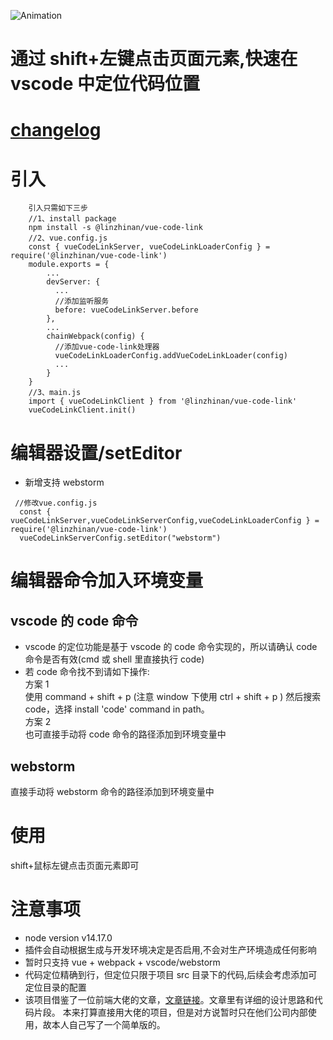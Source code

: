 ![Animation](https://user-images.githubusercontent.com/62974111/174468768-dcacbfaa-3565-4608-bbb3-9a1b81da4ff0.gif)

# 通过 shift+左键点击页面元素,快速在 vscode 中定位代码位置

# [changelog](https://github.com/chana1024/linzhinan-vue-code-link/blob/master/CHANGELOG.md)

# 引入

```
    引入只需如下三步
    //1、install package
    npm install -s @linzhinan/vue-code-link
    //2、vue.config.js
    const { vueCodeLinkServer, vueCodeLinkLoaderConfig } = require('@linzhinan/vue-code-link')
    module.exports = {
        ...
        devServer: {
          ...
          //添加监听服务
          before: vueCodeLinkServer.before
        },
        ...
        chainWebpack(config) {
          //添加vue-code-link处理器
          vueCodeLinkLoaderConfig.addVueCodeLinkLoader(config)
          ...
        }
    }
    //3、main.js
    import { vueCodeLinkClient } from '@linzhinan/vue-code-link'
    vueCodeLinkClient.init()
```

# 编辑器设置/setEditor

- 新增支持 webstorm

```
 //修改vue.config.js
  const { vueCodeLinkServer,vueCodeLinkServerConfig,vueCodeLinkLoaderConfig } = require('@linzhinan/vue-code-link')
  vueCodeLinkServerConfig.setEditor("webstorm")
```

# 编辑器命令加入环境变量

## vscode 的 code 命令

- vscode 的定位功能是基于 vscode 的 code 命令实现的，所以请确认 code 命令是否有效(cmd 或 shell 里直接执行 code)
- 若 code 命令找不到请如下操作: \
   方案 1 \
  使用 command + shift + p (注意 window 下使用 ctrl + shift + p ) 然后搜索 code，选择 install 'code' command in path。 \
   方案 2 \
  也可直接手动将 code 命令的路径添加到环境变量中

## webstorm

直接手动将 webstorm 命令的路径添加到环境变量中

# 使用

shift+鼠标左键点击页面元素即可

# 注意事项
- node version v14.17.0
- 插件会自动根据生成与开发环境决定是否启用,不会对生产环境造成任何影响
- 暂时只支持 vue + webpack + vscode/webstorm
- 代码定位精确到行，但定位只限于项目 src 目录下的代码,后续会考虑添加可定位目录的配置
- 该项目借鉴了一位前端大佬的文章，[文章链接](https://mp.weixin.qq.com/s/AZQTK_lk8BxxWZCDU5P_Yg)。文章里有详细的设计思路和代码片段。
  本来打算直接用大佬的项目，但是对方说暂时只在他们公司内部使用，故本人自己写了一个简单版的。
